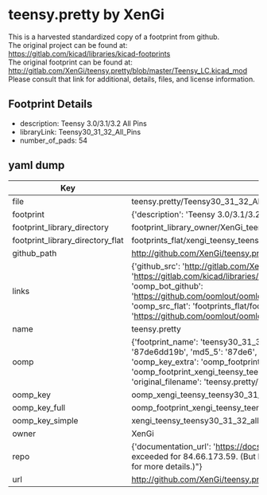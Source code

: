 # teensy.pretty by XenGi  
This is a harvested standardized copy of a footprint from github.  
The original project can be found at:  
https://gitlab.com/kicad/libraries/kicad-footprints  
The original footprint can be found at:
http://gitlab.com/XenGi/teensy.pretty/blob/master/Teensy_LC.kicad_mod
Please consult that link for additional, details, files, and license information.  
## Footprint Details
* description: Teensy 3.0/3.1/3.2 All Pins  
* libraryLink: Teensy30_31_32_All_Pins  
* number_of_pads: 54  
## yaml dump  
| Key | Value |  
| --- | --- |  
| file | teensy.pretty/Teensy30_31_32_All_Pins.kicad_mod |  
| footprint | {'description': 'Teensy 3.0/3.1/3.2 All Pins', 'libraryLink': 'Teensy30_31_32_All_Pins', 'number_of_pads': 54} |  
| footprint_library_directory | footprint_library_owner/XenGi_teensy.pretty |  
| footprint_library_directory_flat | footprints_flat/xengi_teensy_teensy30_31_32_all_pins/working |  
| github_path | http://github.com/XenGi/teensy.pretty/blob/master/Teensy30_31_32_All_Pins.kicad_mod |  
| links | {'github_src': 'http://gitlab.com/XenGi/teensy.pretty/blob/master/Teensy_LC.kicad_mod', 'github_src_repo': 'https://gitlab.com/kicad/libraries/kicad-footprints', 'oomp_bot': 'footprints/xengi_teensy_teensy30_31_32_all_pins/working', 'oomp_bot_github': 'https://github.com/oomlout/oomlout_oomp_footprint_bot/tree/main/footprints/xengi_teensy_teensy30_31_32_all_pins/working', 'oomp_src_flat': 'footprints_flat/footprints_flat/xengi_teensy_teensy30_31_32_all_pins/working', 'oomp_src_flat_github': 'https://github.com/oomlout/oomlout_oomp_footprint_src/tree/main/footprints_flat/xengi_teensy_teensy30_31_32_all_pins/working'} |  
| name | teensy.pretty |  
| oomp | {'footprint_name': 'teensy30_31_32_all_pins', 'library_name': 'teensy', 'md5': '87de6dd19b0b4f68ae9184281020de61', 'md5_10': '87de6dd19b', 'md5_5': '87de6', 'md5_6': '87de6d', 'oomp_key': 'oomp_xengi_teensy_teensy30_31_32_all_pins', 'oomp_key_extra': 'oomp_footprint_xengi_teensy_teensy30_31_32_all_pins', 'oomp_key_full': 'oomp_footprint_xengi_teensy_teensy30_31_32_all_pins_87de6d', 'oomp_key_simple': 'xengi_teensy_teensy30_31_32_all_pins', 'original_filename': 'teensy.pretty/Teensy30_31_32_All_Pins.kicad_mod', 'owner_name': 'xengi'} |  
| oomp_key | oomp_xengi_teensy_teensy30_31_32_all_pins |  
| oomp_key_full | oomp_footprint_xengi_teensy_teensy30_31_32_all_pins |  
| oomp_key_simple | xengi_teensy_teensy30_31_32_all_pins |  
| owner | XenGi |  
| repo | {'documentation_url': 'https://docs.github.com/rest/overview/resources-in-the-rest-api#rate-limiting', 'message': "API rate limit exceeded for 84.66.173.59. (But here's the good news: Authenticated requests get a higher rate limit. Check out the documentation for more details.)"} |  
| url | http://github.com/XenGi/teensy.pretty |  

